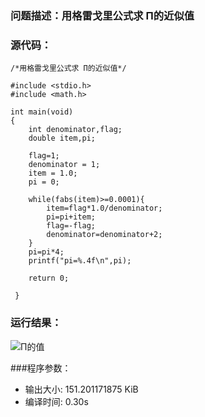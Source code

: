 ### 问题描述：用格雷戈里公式求 Π的近似值
### 源代码： 
	/*用格雷戈里公式求 Π的近似值*/
	 
	#include <stdio.h>
	#include <math.h>
	
	int main(void)
	{
		int denominator,flag;
		double item,pi;
		
		flag=1;
		denominator = 1;
		item = 1.0;
		pi = 0;
		
		while(fabs(item)>=0.0001){
			item=flag*1.0/denominator;
			pi=pi+item;
			flag=-flag;
			denominator=denominator+2;
		}
		pi=pi*4;
		printf("pi=%.4f\n",pi);
		
		return 0;
		
	 } 

### 运行结果：
![Π的值](https://upload-images.jianshu.io/upload_images/6770220-d7b75b35a21457bd.png?imageMogr2/auto-orient/strip%7CimageView2/2/w/1240)

###程序参数：

- 输出大小: 151.201171875 KiB
- 编译时间: 0.30s
